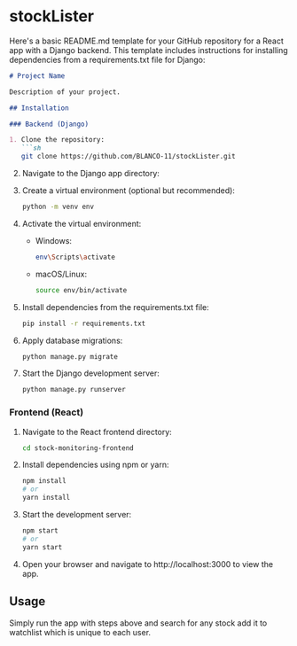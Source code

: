 # stockLister
Here's a basic README.md template for your GitHub repository for a React app with a Django backend. This template includes instructions for installing dependencies from a requirements.txt file for Django:

```markdown
# Project Name

Description of your project.

## Installation

### Backend (Django)

1. Clone the repository:
   ```sh
   git clone https://github.com/BLANCO-11/stockLister.git
   ```
2. Navigate to the Django app directory:
   
3. Create a virtual environment (optional but recommended):
   ```sh
   python -m venv env
   ```
4. Activate the virtual environment:
   - Windows:
     ```sh
     env\Scripts\activate
     ```
   - macOS/Linux:
     ```sh
     source env/bin/activate
     ```
5. Install dependencies from the requirements.txt file:
   ```sh
   pip install -r requirements.txt
   ```
6. Apply database migrations:
   ```sh
   python manage.py migrate
   ```
7. Start the Django development server:
   ```sh
   python manage.py runserver
   ```

### Frontend (React)

1. Navigate to the React frontend directory:
   ```sh
   cd stock-monitoring-frontend
   ```
2. Install dependencies using npm or yarn:
   ```sh
   npm install
   # or
   yarn install
   ```
3. Start the development server:
   ```sh
   npm start
   # or
   yarn start
   ```
4. Open your browser and navigate to http://localhost:3000 to view the app.

## Usage

Simply run the app with steps above and search for any stock add it to watchlist which is unique to each user.
